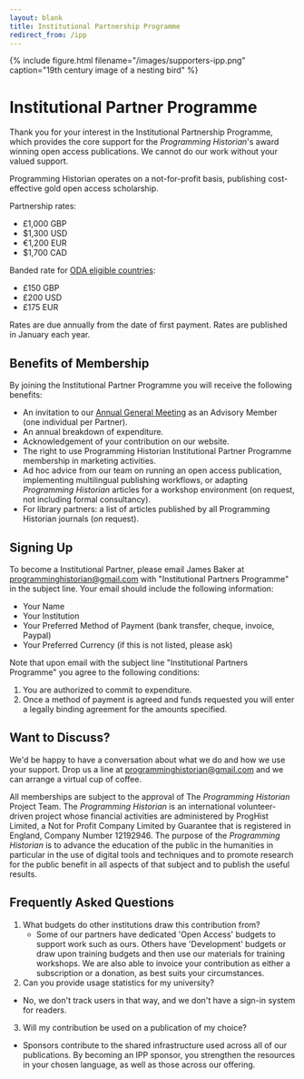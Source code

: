 ```yaml
---
layout: blank
title: Institutional Partnership Programme
redirect_from: /ipp
---
```


{% include figure.html filename="/images/supporters-ipp.png" caption="19th century image of a nesting bird" %}

# Institutional Partner Programme

Thank you for your interest in the Institutional Partnership Programme, which provides the core support for the *Programming Historian*'s award winning open access publications. We cannot do our work without your valued support.

Programming Historian operates on a not-for-profit basis, publishing cost-effective gold open access scholarship.

Partnership rates:

- £1,000 GBP
- $1,300 USD
- €1,200 EUR
- $1,700 CAD

Banded rate for [ODA eligible countries](http://www.oecd.org/dac/financing-sustainable-development/development-finance-standards/daclist.htm):

- £150 GBP
- £200 USD
- £175 EUR

Rates are due annually from the date of first payment. Rates are published in January each year.

## Benefits of Membership

By joining the Institutional Partner Programme you will receive the following benefits:

- An invitation to our [Annual General Meeting](https://beta.companieshouse.gov.uk/company/12192946) as an Advisory Member (one individual per Partner).
- An annual breakdown of expenditure.
- Acknowledgement of your contribution on our website.
- The right to use Programming Historian Institutional Partner Programme membership in marketing activities.
- Ad hoc advice from our team on running an open access publication, implementing multilingual publishing workflows, or adapting _Programming Historian_ articles for a workshop environment (on request, not including formal consultancy). 
- For library partners: a list of articles published by all Programming Historian journals (on request).

## Signing Up

<div class="alert alert-info">
To become a Institutional Partner, please email James Baker at <a href="mailto:programminghistorian@gmail.com">programminghistorian@gmail.com</a> with "Institutional Partners Programme" in the subject line. Your email should include the following information:

<ul>
<li>Your Name</li>
<li>Your Institution</li>
<li>Your Preferred Method of Payment (bank transfer, cheque, invoice, Paypal)</li>
<li>Your Preferred Currency (if this is not listed, please ask)</li>
</ul>
</div>

Note that upon email with the subject line "Institutional Partners Programme" you agree to the following conditions:

1. You are authorized to commit to expenditure.
2. Once a method of payment is agreed and funds requested you will enter a legally binding agreement for the amounts specified.

## Want to Discuss?

We'd be happy to have a conversation about what we do and how we use your support. Drop us a line at <a href="mailto:programminghistorian@gmail.com">programminghistorian@gmail.com</a> and we can arrange a virtual cup of coffee.

All memberships are subject to the approval of The *Programming Historian* Project Team. The *Programming Historian* is an international volunteer-driven project whose financial activities are administered by ProgHist Limited, a Not for Profit Company Limited by Guarantee that is registered in England, Company Number 12192946. The purpose of the *Programming Historian* is to advance the education of the public in the humanities in particular in the use of digital tools and techniques and to promote research for the public benefit in all aspects of that subject and to publish the useful results.


## Frequently Asked Questions

1. What budgets do other institutions draw this contribution from?
	- Some of our partners have dedicated 'Open Access' budgets to support work such as ours. Others have 'Development' budgets or draw upon training budgets and then use our materials for training workshops. We are also able to invoice your contribution as either a subscription or a donation, as best suits your circumstances.
2. Can you provide usage statistics for my university?
 - No, we don't track users in that way, and we don't have a sign-in system for readers.
3. Will my contribution be used on a publication of my choice?
 - Sponsors contribute to the shared infrastructure used across all of our publications. By becoming an IPP sponsor, you strengthen the resources in your chosen language, as well as those across our offering.
